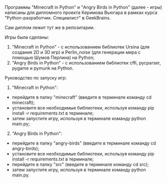 Программы "Minecraft in Python" и "Angry Birds in Python" (далее - игры) написаны для дипломного проекта Керимова Вьюгара в рамках курса "Python-разработчик. Специалист" в GeekBrains.

Сам диплом лежит тут же в репозитарии.

Игры была сделаны:
1) "Minecraft in Python"  - с использованием библиотек Ursina (для создания 2D и 3D игр) и Perlin_noise (для генерации мира с помощью Шумов Перлина) на Python;
2) "Angry Birds in Python"  - с использованием библиотек cffi, pycparser, pygame и pymunk на Python.

Руководство по запуску игр:
1) "Minecraft in Python":
- перейдите в папку "minecraft" (введите в терминале команду cd minecraft);
- установите все необходимые библиотеки, используя команду pip install -r requirements.txt в терминале;
- затем запустите игру, используя в терминале команду python main.py;
2) "Angry Birds in Python":
- перейдите в папку "angry-birds" (введите в терминале команду cd angry-birds);
- установите все необходимые библиотеки, используя команду pip install -r requirements.txt в терминале;
- перейдите в папку "src" (введите в терминале команду cd src);
- затем запустите игру, используя в терминале команду python main.py.